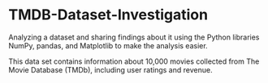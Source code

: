 # TMDB-Dataset-Investigation
Analyzing a dataset and sharing findings about it using the Python libraries NumPy, pandas, and Matplotlib to make the analysis easier.

This data set contains information
about 10,000 movies collected from
The Movie Database (TMDb),
including user ratings and revenue.
